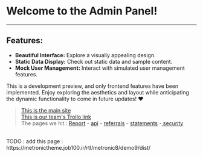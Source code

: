 # Welcome to the Admin Panel!
---
## Features:

- **Beautiful Interface:** Explore a visually appealing design.
- **Static Data Display:** Check out static data and sample content.
- **Mock User Management:** Interact with simulated user management features.

This is a development preview, and only frontend features have been implemented. Enjoy exploring the aesthetics and layout while anticipating the dynamic functionality to come in future updates! ❤


> [This is the main site](https://metronictheme.job100.ir/rtl/metronic8/demo9/dist/account/statements.html)  <br>
>[ This is our team's Trollo link](https://trello.com/invite/b/vmQGBPfV/ATTIa0495ce0937f7d8489ad7b8329e96e57ABB5F047/admin-panel) <br>
> The pages we hit :
[Report](https://metronictheme.job100.ir/rtl/metronic8/demo9/dist/account/logs.html) - [api](https://metronictheme.job100.ir/rtl/metronic8/demo9/dist/account/api-keys.html) - [referrals](https://metronictheme.job100.ir/rtl/metronic8/demo9/dist/account/referrals.html ) - [statements](https://metronictheme.job100.ir/rtl/metronic8/demo9/dist/account/statements.html) -[ security](https://metronictheme.job100.ir/rtl/metronic8/demo9/dist/account/security.html)
 <br>
TODO : add this page : https://metronictheme.job100.ir/rtl/metronic8/demo9/dist/
